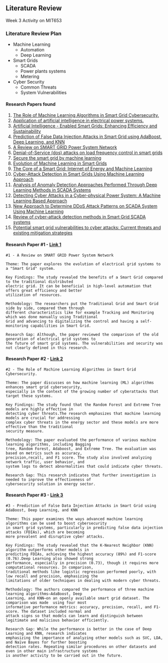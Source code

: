 ## Literature Review

  Week 3 Activity on MIT653

### Literature Review Plan
  - Machine Learning
      - Automation
      - Deep Learning
  - Smart Grids
      - SCADA
      - Power plants systems
      - Metering
  - Cyber Security
      - Common Threats
      - System Vulnerabilities

  #### Research Papers found
  1. [The Role of Machine Learning Algorithms in Smart Grid Cybersecurity.](https://ieeexplore.ieee.org/document/10561386)
  2. [Application of artificial intelligence in electrical power systems.](https://ieeexplore.ieee.org/document/9089447)
  3. [Artificial Intelligence - Enabled Smart Grids: Enhancing Efficiency and Sustainability](https://ieeexplore.ieee.org/document/10395590)
  4. [Prediction of False Data Injection Attacks in Smart Grid using AdaBoost, Deep Learning, and KNN](https://ieeexplore.ieee.org/document/10849233)
  5. [A Review on SMART GRID Power System Network](https://ieeexplore.ieee.org/document/9337067)
  6. [Denial-of-Service (dos) attacks on load frequency control in smart grids](https://ieeexplore.ieee.org/document/6497846)
  7. [Secure the smart grid by machine learning](https://ieeexplore.ieee.org/document/10128269)
  8. [Evolution of Machine Learning in Smart Grids](https://ieeexplore.ieee.org/document/9182023)
  9. [The Core of a Smart Grid: Internet of Energy and Machine Learning](https://ieeexplore.ieee.org/document/9987139)
  10. [Cyber-Attack Detection in Smart Grids Using Machine Learning Approach](https://ieeexplore.ieee.org/document/10455586)
  11. [Analysis of Anomaly Detection Approaches Performed Through Deep Learning Methods in SCADA Systems](https://ieeexplore.ieee.org/document/9461273)
  12. [Detecting Cyber Attacks in a Cyber-physical Power System: A Machine Learning Based Approach](https://ieeexplore.ieee.org/document/9986990)
  13. [New Approach to Determine DDoS Attack Patterns on SCADA System Using Machine Learning](https://ieeexplore.ieee.org/document/8716432)
  14. [Review of cyber-attack detection methods in Smart Grid SCADA systems](https://www.cerme-togo.org/public/images/publication/CERME-05082024060606-Review_of_cyber_attack_detection_methods_in_Smart_Grid_SCADA_systems_Abasse_KPEGOUNI_HITECH_Conf_2023.pdf)
  15. [Potential smart grid vulnerabilities to cyber attacks: Current threats and existing mitigation strategies](https://www.sciencedirect.com/science/article/pii/S240584402414011X)


#### Research Paper #1 - [Link 1](https://ieeexplore.ieee.org/document/9337067)
    #1 - A Review on SMART GRID Power System Network
    
    Theme: The paper explores the evolution of electrical grid systems to a "Smart Grid" system.

    Key Findings: The study revealed the benefits of a Smart Grid compared to the traditional distributed 
    electric grid. It can be beneficial in high-level automation that offers great efficiency and better 
    utilization of resources.

    Methodology: The researchers put the Traditional Grid and Smart Grid side by side, compared them through 
    different characteristics like for example Tracking and Monitoring which was done manually using Traditional 
    Grid and advancing to digitalizing the control and having a self-monitoring capabilities in Smart Grid. 

    Research Gap: Although, the paper reviewed the comparison of the old generation of electrical grid systems to 
    the future of smart grid systems. The vulnerabilities and security was not clearly defined in this research.

#### Research Paper #2 - [Link 2](https://ieeexplore.ieee.org/document/10561386)
    #2 - The Role of Machine Learning Algorithms in Smart Grid Cybersecurity.
    
    Theme: The paper discusses on how machine learning (ML) algorithms enhances smart grid cybersecurity, 
    especially in the context of the growing number of cyberattacks that target these systems.
    
    Key Findings: The study found that the Random Forest and Extreme Tree models are highly effective in 
    detecting cyber threats.The research emphasizes that machine learning models are crucial for addressing
    complex cyber threats in the energy sector and these models are more effective than the traditional 
    security measure.
    
    Methodology: The paper evaluated the performance of various machine learning algorithms, including Bagging 
    tree, Random Forest, Adaboost, and Extreme Tree. The evaluation was based on metrics such as accuracy, 
    precision,recall, and F1 score. The study also involved analyzing network traffic, user behavior, and 
    system logs to detect abnormalities that could indicate cyber threats.
    
    Research Gap: This research indicates that further investigation is needed to inprove the effectiveness of 
    cybersecurity solution in energy sector.

    
#### Research Paper #3 - [Link 3](https://ieeexplore.ieee.org/document/10849233)
    #3 - Prediction of False Data Injection Attacks in Smart Grid using AdaBoost, Deep Learning, and KNN
    
    Theme: This paper examines the ways advanced machine learning algorithms can be used to boost cybersecurity
    in smart grid systems, particularly in predicting false data injection attacks (FDIAs), which are becoming
    more prevalent and disruptive cyber attacks.
    
    Key Findings: The study revealed that the K-Nearest Neighbor (KNN) algorithm outperforms other models in 
    predicting FDIAs, achieving the highest accuracy (89%) and F1-score (0.76).Deep Learning also showed strong 
    performance, especially in precision (0.73), though it requires more computational resources. In comparison,
    traditional methods like logistic regression performed poorly, with low recall and precision, emphasizing the
    limitations of older techniques in dealing with modern cyber threats.
    
    Methodology: The authors compared the performance of three machine learning algorithms—AdaBoost, Deep 
    Learning, and KNN—on an openly available smart grid dataset. The comparison was made  using four most 
    informative performance metrics: accuracy, precision, recall, and F1-score. The dataset included normal and 
    attack signs so that models can learn and distinguish between legitimate and malicious behavior efficiently.
    
    Research Gap: While the performance is better in the case of Deep Learning and KNN, research indicates
    emphasizing the importance of analyzing other models such as SVC, LDA, and Naïve Bayes for further boosting 
    detection rates. Repeating similar procedures on other datasets and even in other main infrastructure systems
    is another activity to be carried out in the future.
    
    
  


